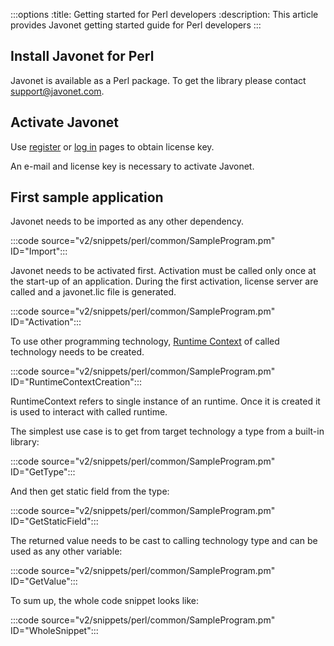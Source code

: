 :::options
:title: Getting started for Perl developers
:description: This article provides Javonet getting started guide for Perl developers
:::

## Install Javonet for Perl

Javonet is available as a Perl package. To get the library please contact support@javonet.com.

## Activate Javonet

Use [register](https://my.javonet.com/signup/?type=free) or [log in](https://my.javonet.com/signin/) pages to obtain license key.

An e-mail and license key is necessary to activate Javonet.

## First sample application

Javonet needs to be imported as any other dependency.

:::code source="v2/snippets/perl/common/SampleProgram.pm" ID="Import":::

Javonet needs to be activated first. Activation must be called only once at the start-up of an application. During the first activation, license server are called and a javonet.lic file is generated. 

:::code source="v2/snippets/perl/common/SampleProgram.pm" ID="Activation":::

To use other programming technology, [Runtime Context](/guides/v2/foundations/runtime-context.md) of called technology needs to be created.

:::code source="v2/snippets/perl/common/SampleProgram.pm" ID="RuntimeContextCreation":::

RuntimeContext refers to single instance of an runtime. Once it is created it is used to interact with called runtime.

The simplest use case is to get from target technology a type from a built-in library:

:::code source="v2/snippets/perl/common/SampleProgram.pm" ID="GetType":::

And then get static field from the type:

:::code source="v2/snippets/perl/common/SampleProgram.pm" ID="GetStaticField":::

The returned value needs to be cast to calling technology type and can be used as any other variable:

:::code source="v2/snippets/perl/common/SampleProgram.pm" ID="GetValue":::

To sum up, the whole code snippet looks like:

:::code source="v2/snippets/perl/common/SampleProgram.pm" ID="WholeSnippet":::


